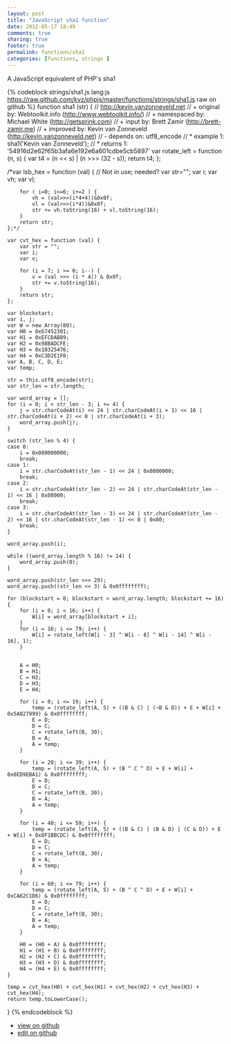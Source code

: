 ```yaml
---
layout: post
title: "JavaScript sha1 function"
date: 2012-05-17 18:49
comments: true
sharing: true
footer: true
permalink: functions/sha1
categories: [functions, strings ]
---
```

A JavaScript equivalent of PHP's sha1
<!-- more -->
{% codeblock strings/sha1.js lang:js https://raw.github.com/kvz/phpjs/master/functions/strings/sha1.js raw on github %}
function sha1 (str) {
    // http://kevin.vanzonneveld.net
    // +   original by: Webtoolkit.info (http://www.webtoolkit.info/)
    // + namespaced by: Michael White (http://getsprink.com)
    // +      input by: Brett Zamir (http://brett-zamir.me)
    // +   improved by: Kevin van Zonneveld (http://kevin.vanzonneveld.net)
    // -    depends on: utf8_encode
    // *     example 1: sha1('Kevin van Zonneveld');
    // *     returns 1: '54916d2e62f65b3afa6e192e6a601cdbe5cb5897'
    var rotate_left = function (n, s) {
        var t4 = (n << s) | (n >>> (32 - s));
        return t4;
    };

/*var lsb_hex = function (val) { // Not in use; needed?
        var str="";
        var i;
        var vh;
        var vl;

        for ( i=0; i<=6; i+=2 ) {
            vh = (val>>>(i*4+4))&0x0f;
            vl = (val>>>(i*4))&0x0f;
            str += vh.toString(16) + vl.toString(16);
        }
        return str;
    };*/

    var cvt_hex = function (val) {
        var str = "";
        var i;
        var v;

        for (i = 7; i >= 0; i--) {
            v = (val >>> (i * 4)) & 0x0f;
            str += v.toString(16);
        }
        return str;
    };

    var blockstart;
    var i, j;
    var W = new Array(80);
    var H0 = 0x67452301;
    var H1 = 0xEFCDAB89;
    var H2 = 0x98BADCFE;
    var H3 = 0x10325476;
    var H4 = 0xC3D2E1F0;
    var A, B, C, D, E;
    var temp;

    str = this.utf8_encode(str);
    var str_len = str.length;

    var word_array = [];
    for (i = 0; i < str_len - 3; i += 4) {
        j = str.charCodeAt(i) << 24 | str.charCodeAt(i + 1) << 16 | str.charCodeAt(i + 2) << 8 | str.charCodeAt(i + 3);
        word_array.push(j);
    }

    switch (str_len % 4) {
    case 0:
        i = 0x080000000;
        break;
    case 1:
        i = str.charCodeAt(str_len - 1) << 24 | 0x0800000;
        break;
    case 2:
        i = str.charCodeAt(str_len - 2) << 24 | str.charCodeAt(str_len - 1) << 16 | 0x08000;
        break;
    case 3:
        i = str.charCodeAt(str_len - 3) << 24 | str.charCodeAt(str_len - 2) << 16 | str.charCodeAt(str_len - 1) << 8 | 0x80;
        break;
    }

    word_array.push(i);

    while ((word_array.length % 16) != 14) {
        word_array.push(0);
    }

    word_array.push(str_len >>> 29);
    word_array.push((str_len << 3) & 0x0ffffffff);

    for (blockstart = 0; blockstart < word_array.length; blockstart += 16) {
        for (i = 0; i < 16; i++) {
            W[i] = word_array[blockstart + i];
        }
        for (i = 16; i <= 79; i++) {
            W[i] = rotate_left(W[i - 3] ^ W[i - 8] ^ W[i - 14] ^ W[i - 16], 1);
        }


        A = H0;
        B = H1;
        C = H2;
        D = H3;
        E = H4;

        for (i = 0; i <= 19; i++) {
            temp = (rotate_left(A, 5) + ((B & C) | (~B & D)) + E + W[i] + 0x5A827999) & 0x0ffffffff;
            E = D;
            D = C;
            C = rotate_left(B, 30);
            B = A;
            A = temp;
        }

        for (i = 20; i <= 39; i++) {
            temp = (rotate_left(A, 5) + (B ^ C ^ D) + E + W[i] + 0x6ED9EBA1) & 0x0ffffffff;
            E = D;
            D = C;
            C = rotate_left(B, 30);
            B = A;
            A = temp;
        }

        for (i = 40; i <= 59; i++) {
            temp = (rotate_left(A, 5) + ((B & C) | (B & D) | (C & D)) + E + W[i] + 0x8F1BBCDC) & 0x0ffffffff;
            E = D;
            D = C;
            C = rotate_left(B, 30);
            B = A;
            A = temp;
        }

        for (i = 60; i <= 79; i++) {
            temp = (rotate_left(A, 5) + (B ^ C ^ D) + E + W[i] + 0xCA62C1D6) & 0x0ffffffff;
            E = D;
            D = C;
            C = rotate_left(B, 30);
            B = A;
            A = temp;
        }

        H0 = (H0 + A) & 0x0ffffffff;
        H1 = (H1 + B) & 0x0ffffffff;
        H2 = (H2 + C) & 0x0ffffffff;
        H3 = (H3 + D) & 0x0ffffffff;
        H4 = (H4 + E) & 0x0ffffffff;
    }

    temp = cvt_hex(H0) + cvt_hex(H1) + cvt_hex(H2) + cvt_hex(H3) + cvt_hex(H4);
    return temp.toLowerCase();
}
{% endcodeblock %}
<ul>
 <li><a href="https://github.com/kvz/phpjs/blob/master/functions/strings/sha1.js">view on github</a></li>
 <li><a href="https://github.com/kvz/phpjs/edit/master/functions/strings/sha1.js">edit on github</a></li>
</ul>
